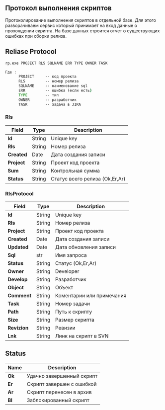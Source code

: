## Протокол выполнения скриптов

Протоколирование выполнения скриптов в отдельной базе. 
Для этого разворачиваем сервис который принимает на вход данные о прохождении скрипта. На базе данных строится отчет о существующих ошибках при сборки релиза.

## Reliase Protocol

```bat
rp.exe PROJECT RLS SQLNAME ERR TYPE OWNER TASK 

Где :
      PROJECT     -- код проекта
      RLS         -- номер релиза
      SQLNAME     -- наименование sql
      ERR         -- ошибка (если есть)
      TYPE        -- тип 
      OWNER       -- разработчик 
      TASK        -- задача в JIRA
```



### Rls 
|Field|Type|Description
|----|-----|---|
|**Id**|String|Unique key
|**Rls**|String|Номер релиза
|**Created**|Date|Дата создания записи
|**Project**|String|Проект код проекта
|**Sum**|String|Контрольная сумма
|**Status**|String|Статус всего релиза (Ok,Er,Ar)

### RlsProtocol
|Field|Type|Description
|----|-----|---|
|**Id**|String|Unique key
|**Rls**|String|Номер релиза
|**Project**|String|Проект код проекта
|**Created**|Date|Дата создания записи
|**Updated**|Date|Дата обновления записи
|**Sql**|str|Имя запроса
|**Status**|String|Статус (Ok,Er,Ar)
|**Owner**|String|Developer
|**Develop**|String|Разработчик
|**Object**|String|Объект
|**Comment**|String|Коментарии или примечания 
|**Task**|String|Номер задачи
|**Path**|String|Путь к скрипту
|**Size**|String|Размер скрипта
|**Revizion**|String|Ревизии
|**Lnk**|String|Линк на скрипт в SVN

## Status  
  
|Name|Description
|----|-----|
|**Ok**|Удачно завершенный скрипт
|**Er**|Скрипт завершен с ошибкой
|**Ar**|Скрипт перенесен в архив
|**Bl**|Заблокированный скрипт 

